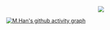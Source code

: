  <div width="100%" align="center">
  <img  src="http://github-profile-summary-cards.vercel.app/api/cards/profile-details?username=muslumhanozturk&theme=transparent"/>
</div>


 [![M.Han's github activity graph](https://github-readme-activity-graph.vercel.app/graph?username=muslumhanozturk&bg_color=0d1117&color=708090&line=139ae1&point=ffffff&area=true&hide_border=true)](https://github.com/muslumhanozturk/)


